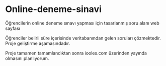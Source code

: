 # Online-deneme-sinavi
Öğrencilerin online deneme sınavı yapması için tasarlanmış soru alanı web sayfası

Öğrenciler belirli süre içerisinde veritabanından gelen soruları çözmektedir. Proje geliştirme aşamasındadır.

Proje tamamen tamamlandıktan sonra iooles.com üzerinden yayında olmasını planlıyorum.
